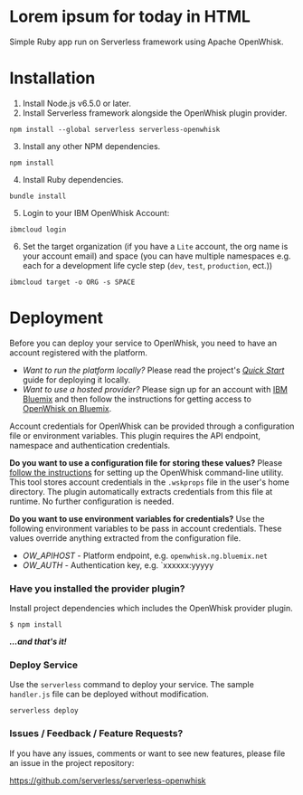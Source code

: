 # Lorem ipsum for today in HTML
Simple Ruby app run on Serverless framework using Apache OpenWhisk.

# Installation
1. Install Node.js v6.5.0 or later.
2. Install Serverless framework alongside the OpenWhisk plugin provider.
```
npm install --global serverless serverless-openwhisk
```
3. Install any other NPM dependencies.
```
npm install
```
4. Install Ruby dependencies.
```
bundle install
```
5. Login to your IBM OpenWhisk Account:
```
ibmcloud login
```
6. Set the target organization (if you have a `Lite` account, the org name is your account email) and space
(you can have multiple namespaces e.g. each for a development life cycle step (`dev`, `test`, `production`, ect.))
```
ibmcloud target -o ORG -s SPACE
```

# Deployment



Before you can deploy your service to OpenWhisk, you need to have an account registered with the platform.

- *Want to run the platform locally?* Please read the project's [*Quick Start*](https://github.com/openwhisk/openwhisk#quick-start) guide for deploying it locally.
- *Want to use a hosted provider?* Please sign up for an account with [IBM Bluemix](https://console.ng.bluemix.net/) and then follow the instructions for getting access to [OpenWhisk on Bluemix](https://console.ng.bluemix.net/openwhisk/).

Account credentials for OpenWhisk can be provided through a configuration file or environment variables. This plugin requires the API endpoint, namespace and authentication credentials.

**Do you want to use a configuration file for storing these values?** Please [follow the instructions](https://console.ng.bluemix.net/openwhisk/cli) for setting up the OpenWhisk command-line utility. This tool stores account credentials in the `.wskprops` file in the user's home directory. The plugin automatically extracts credentials from this file at runtime.  No further configuration is needed.

**Do you want to use environment variables for credentials?** Use the following environment variables to be pass in account credentials. These values override anything extracted from the configuration file.

- *OW_APIHOST* - Platform endpoint, e.g. `openwhisk.ng.bluemix.net`
- *OW_AUTH* - Authentication key, e.g. `xxxxxx:yyyyy

### Have you installed the provider plugin?

Install project dependencies which includes the OpenWhisk provider plugin.

```
$ npm install
```

**_…and that's it!_**

### Deploy Service

Use the `serverless` command to deploy your service. The sample `handler.js` file can be deployed without modification.

```shell
serverless deploy
```



### Issues / Feedback / Feature Requests?

If you have any issues, comments or want to see new features, please file an issue in the project repository:

https://github.com/serverless/serverless-openwhisk
